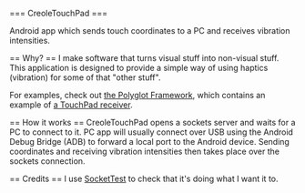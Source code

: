=== CreoleTouchPad ===

Android app which sends touch coordinates to a PC and receives vibration intensities.

== Why? ==
I make software that turns visual stuff into non-visual stuff. This application is designed to provide a simple way of using haptics (vibration) for some of that "other stuff".

For examples, check out [the Polyglot Framework](http://tdwright.github.com/Polyglot/), which contains an example of [a TouchPad receiver](https://github.com/tdwright/Polyglot/tree/master/TouchPad).

== How it works ==
CreoleTouchPad opens a sockets server and waits for a PC to connect to it. PC app will usually connect over USB using the Android Debug Bridge (ADB) to forward a local port to the Android device. Sending coordinates and receiving vibration intensities then takes place over the sockets connection.

== Credits ==
I use [SocketTest](http://sockettest.sourceforge.net/) to check that it's doing what I want it to.